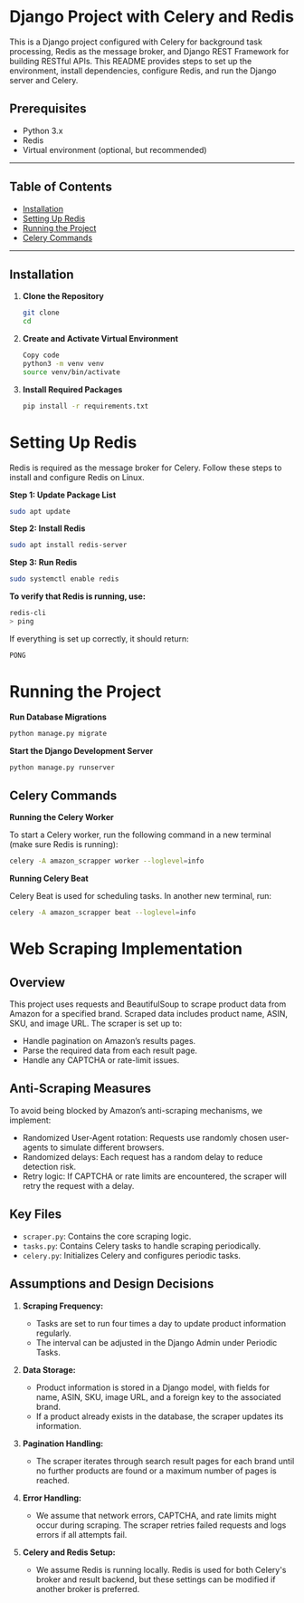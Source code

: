# Django Project with Celery and Redis

This is a Django project configured with Celery for background task processing, Redis as the message broker, and Django REST Framework for building RESTful APIs. This README provides steps to set up the environment, install dependencies, configure Redis, and run the Django server and Celery.

## Prerequisites

- Python 3.x
- Redis
- Virtual environment (optional, but recommended)

---

## Table of Contents

- [Installation](#installation)
- [Setting Up Redis](#setting-up-redis)
- [Running the Project](#running-the-project)
- [Celery Commands](#celery-commands)

---

## Installation

1. **Clone the Repository**

   ```bash
   git clone
   cd
   ```

2. **Create and Activate Virtual Environment**

   ```bash
   Copy code
   python3 -m venv venv
   source venv/bin/activate
   ```

3. **Install Required Packages**

   ```bash
   pip install -r requirements.txt
   ```

# Setting Up Redis

Redis is required as the message broker for Celery. Follow these steps to install and configure Redis on Linux.

**Step 1: Update Package List**

```bash
sudo apt update
```

**Step 2: Install Redis**

```bash
sudo apt install redis-server
```

**Step 3: Run Redis**

```bash
sudo systemctl enable redis
```

**To verify that Redis is running, use:**

```bash
redis-cli
> ping
```

If everything is set up correctly, it should return:

```bash
PONG
```

# Running the Project

**Run Database Migrations**

```bash
python manage.py migrate
```

**Start the Django Development Server**

```bash
python manage.py runserver
```

## Celery Commands

**Running the Celery Worker**

To start a Celery worker, run the following command in a new terminal (make sure Redis is running):

```bash
celery -A amazon_scrapper worker --loglevel=info
```

**Running Celery Beat**

Celery Beat is used for scheduling tasks. In another new terminal, run:

```bash
celery -A amazon_scrapper beat --loglevel=info
```

# Web Scraping Implementation

## Overview

This project uses requests and BeautifulSoup to scrape product data from Amazon for a specified brand. Scraped data includes product name, ASIN, SKU, and image URL. The scraper is set up to:

- Handle pagination on Amazon’s results pages.
- Parse the required data from each result page.
- Handle any CAPTCHA or rate-limit issues.

## Anti-Scraping Measures

To avoid being blocked by Amazon’s anti-scraping mechanisms, we implement:

- Randomized User-Agent rotation: Requests use randomly chosen user-agents to simulate different browsers.
- Randomized delays: Each request has a random delay to reduce detection risk.
- Retry logic: If CAPTCHA or rate limits are encountered, the scraper will retry the request with a delay.

## Key Files

- `scraper.py`: Contains the core scraping logic.
- `tasks.py`: Contains Celery tasks to handle scraping periodically.
- `celery.py`: Initializes Celery and configures periodic tasks.

## Assumptions and Design Decisions

1.  **Scraping Frequency:**

    - Tasks are set to run four times a day to update product information regularly.
    - The interval can be adjusted in the Django Admin under Periodic Tasks.

2.  **Data Storage:**

    - Product information is stored in a Django model, with fields for name, ASIN, SKU, image URL, and a foreign key to the associated brand.
    - If a product already exists in the database, the scraper updates its information.

3.  **Pagination Handling:**

    - The scraper iterates through search result pages for each brand until no further products are found or a maximum number of pages is reached.

4.  **Error Handling:**

    - We assume that network errors, CAPTCHA, and rate limits might occur during scraping. The scraper retries failed requests and logs errors if all attempts fail.

5.  **Celery and Redis Setup:**
    - We assume Redis is running locally. Redis is used for both Celery's broker and result backend, but these settings can be modified if another broker is preferred.
